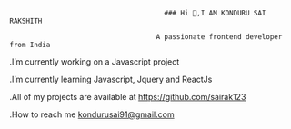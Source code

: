                                           ### Hi 👋,I AM KONDURU SAI RAKSHITH
                                          
                                        A passionate frontend developer from India

 .I’m currently working on a Javascript project

 .I’m currently learning Javascript, Jquery and ReactJs

 .All of my projects are available at https://github.com/sairak123

 .How to reach me kondurusai91@gmail.com



